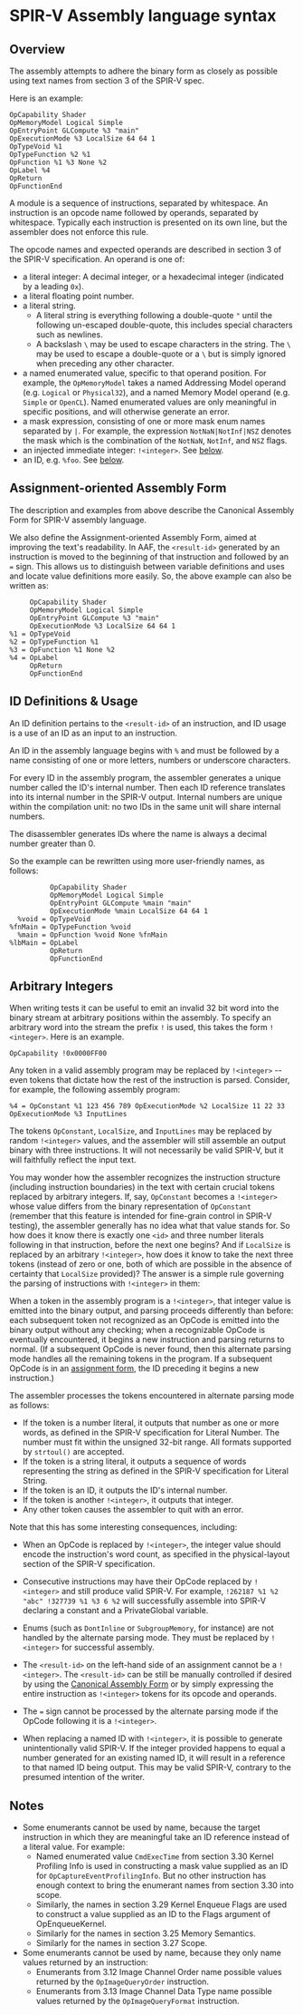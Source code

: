 # SPIR-V Assembly language syntax

## Overview

The assembly attempts to adhere the binary form as closely as possible
using text names from section 3 of the SPIR-V spec.

Here is an example:

```
OpCapability Shader
OpMemoryModel Logical Simple
OpEntryPoint GLCompute %3 "main"
OpExecutionMode %3 LocalSize 64 64 1
OpTypeVoid %1
OpTypeFunction %2 %1
OpFunction %1 %3 None %2
OpLabel %4
OpReturn
OpFunctionEnd
```

A module is a sequence of instructions, separated by whitespace.
An instruction is an opcode name followed by operands, separated by
whitespace.  Typically each instruction is presented on its own line,
but the assembler does not enforce this rule.

The opcode names and expected operands are described in section 3 of
the SPIR-V specification.  An operand is one of:
* a literal integer: A decimal integer, or a hexadecimal integer
  (indicated by a leading `0x`).
* a literal floating point number.
* a literal string.
   * A literal string is everything following a double-quote `"` until the
     following un-escaped double-quote, this includes special characters such as
     newlines.
   * A backslash `\` may be used to escape characters in the string. The `\`
     may be used to escape a double-quote or a `\` but is simply ignored when
     preceding any other character.
* a named enumerated value, specific to that operand position.  For example,
the `OpMemoryModel` takes a named Addressing Model operand (e.g. `Logical` or
`Physical32`), and a named Memory Model operand (e.g. `Simple` or `OpenCL`).
Named enumerated values are only meaningful in specific positions, and will
otherwise generate an error.
* a mask expression, consisting of one or more mask enum names separated
  by `|`.  For example, the expression `NotNaN|NotInf|NSZ` denotes the mask
  which is the combination of the `NotNaN`, `NotInf`, and `NSZ` flags.
* an injected immediate integer: `!<integer>`.  See [below](#immediate).
* an ID, e.g. `%foo`. See [below](#id).

## Assignment-oriented Assembly Form
<a name="assignment-form"></a>
The description and examples from above describe the Canonical Assembly
Form for SPIR-V assembly language.

We also define the Assignment-oriented Assembly Form, aimed at improving
the text's readability.  In AAF, the `<result-id>` generated by an
instruction is moved to the beginning of that instruction and followed by
an `=` sign.  This allows us to distinguish between variable definitions
and uses and locate value definitions more easily.  So, the above example
can also be written as:

```
     OpCapability Shader
     OpMemoryModel Logical Simple
     OpEntryPoint GLCompute %3 "main"
     OpExecutionMode %3 LocalSize 64 64 1
%1 = OpTypeVoid
%2 = OpTypeFunction %1
%3 = OpFunction %1 None %2
%4 = OpLabel
     OpReturn
     OpFunctionEnd
```

## ID Definitions & Usage
<a name="id"></a>

An ID definition pertains to the `<result-id>` of an instruction, and ID usage is a
use of an ID as an input to an instruction.

An ID in the assembly language begins with `%` and must be followed by a name
consisting of one or more letters, numbers or underscore characters.

For every ID in the assembly program, the assembler generates a unique number
called the ID's internal number. Then each ID reference translates into its
internal number in the SPIR-V output. Internal numbers are unique within the
compilation unit: no two IDs in the same unit will share internal numbers.

The disassembler generates IDs where the name is always a decimal number
greater than 0.

So the example can be rewritten using more user-friendly names, as follows:
```
          OpCapability Shader
          OpMemoryModel Logical Simple
          OpEntryPoint GLCompute %main "main"
          OpExecutionMode %main LocalSize 64 64 1
  %void = OpTypeVoid
%fnMain = OpTypeFunction %void
  %main = OpFunction %void None %fnMain
%lbMain = OpLabel
          OpReturn
          OpFunctionEnd
```

## Arbitrary Integers
<a name="immediate"></a>

When writing tests it can be useful to emit an invalid 32 bit word into the
binary stream at arbitrary positions within the assembly. To specify an
arbitrary word into the stream the prefix `!` is used, this takes the form
`!<integer>`. Here is an example.

```
OpCapability !0x0000FF00
```

Any token in a valid assembly program may be replaced by `!<integer>` -- even
tokens that dictate how the rest of the instruction is parsed.  Consider, for
example, the following assembly program:

```
%4 = OpConstant %1 123 456 789 OpExecutionMode %2 LocalSize 11 22 33
OpExecutionMode %3 InputLines
```

The tokens `OpConstant`, `LocalSize`, and `InputLines` may be replaced by random
`!<integer>` values, and the assembler will still assemble an output binary with
three instructions.  It will not necessarily be valid SPIR-V, but it will
faithfully reflect the input text.

You may wonder how the assembler recognizes the instruction structure (including
instruction boundaries) in the text with certain crucial tokens replaced by
arbitrary integers.  If, say, `OpConstant` becomes a `!<integer>` whose value
differs from the binary representation of `OpConstant` (remember that this
feature is intended for fine-grain control in SPIR-V testing), the assembler
generally has no idea what that value stands for.  So how does it know there is
exactly one `<id>` and three number literals following in that instruction,
before the next one begins?  And if `LocalSize` is replaced by an arbitrary
`!<integer>`, how does it know to take the next three tokens (instead of zero or
one, both of which are possible in the absence of certainty that `LocalSize`
provided)?  The answer is a simple rule governing the parsing of instructions
with `!<integer>` in them:

When a token in the assembly program is a `!<integer>`, that integer value is
emitted into the binary output, and parsing proceeds differently than before:
each subsequent token not recognized as an OpCode is emitted into the binary
output without any checking; when a recognizable OpCode is eventually
encountered, it begins a new instruction and parsing returns to normal.  (If a
subsequent OpCode is never found, then this alternate parsing mode handles all
the remaining tokens in the program.  If a subsequent OpCode is in an
[assignment form](#assignment-form), the ID preceding it begins a new
instruction.)

The assembler processes the tokens encountered in alternate parsing mode as
follows:

* If the token is a number literal, it outputs that number as one or more words,
  as defined in the SPIR-V specification for Literal Number.  The number must
  fit within the unsigned 32-bit range.  All formats supported by `strtoul()`
  are accepted.
* If the token is a string literal, it outputs a sequence of words representing
  the string as defined in the SPIR-V specification for Literal String.
* If the token is an ID, it outputs the ID's internal number.
* If the token is another `!<integer>`, it outputs that integer.
* Any other token causes the assembler to quit with an error.

Note that this has some interesting consequences, including:

* When an OpCode is replaced by `!<integer>`, the integer value should encode
  the instruction's word count, as specified in the physical-layout section of
  the SPIR-V specification.

* Consecutive instructions may have their OpCode replaced by `!<integer>` and
  still produce valid SPIR-V.  For example, `!262187 %1 %2 "abc" !327739 %1 %3 6
  %2` will successfully assemble into SPIR-V declaring a constant and a
  PrivateGlobal variable.

* Enums (such as `DontInline` or `SubgroupMemory`, for instance) are not handled
  by the alternate parsing mode.  They must be replaced by `!<integer>` for
  successful assembly.

* The `<result-id>` on the left-hand side of an assignment cannot be a
  `!<integer>`. The `<result-id>` can be still be manually controlled if desired
  by using the [Canonical Assembly Form](#assignment-form) or by simply
  expressing the entire instruction as `!<integer>` tokens for its opcode and
  operands.

* The `=` sign cannot be processed by the alternate parsing mode if the OpCode
  following it is a `!<integer>`.

* When replacing a named ID with `!<integer>`, it is possible to generate
  unintentionally valid SPIR-V.  If the integer provided happens to equal a
  number generated for an existing named ID, it will result in a reference to
  that named ID being output.  This may be valid SPIR-V, contrary to the
  presumed intention of the writer.

## Notes

* Some enumerants cannot be used by name, because the target instruction
in which they are meaningful take an ID reference instead of a literal value.
For example:
   * Named enumerated value `CmdExecTime` from section 3.30 Kernel
     Profiling Info is used in constructing a mask value supplied as
     an ID for `OpCaptureEventProfilingInfo`.  But no other instruction
     has enough context to bring the enumerant names from section 3.30
     into scope.
   * Similarly, the names in section 3.29 Kernel Enqueue Flags are used to
     construct a value supplied as an ID to the Flags argument of
     OpEnqueueKernel.
   * Similarly for the names in section 3.25 Memory Semantics.
   * Similarly for the names in section 3.27 Scope.
* Some enumerants cannot be used by name, because they only name values
returned by an instruction:
   * Enumerants from 3.12 Image Channel Order name possible values returned
     by the `OpImageQueryOrder` instruction.
   * Enumerants from 3.13 Image Channel Data Type name possible values
     returned by the `OpImageQueryFormat` instruction.
